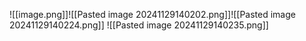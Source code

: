 ![[image.png]]![[Pasted image 20241129140202.png]]![[Pasted image 20241129140224.png]]
![[Pasted image 20241129140235.png]]
